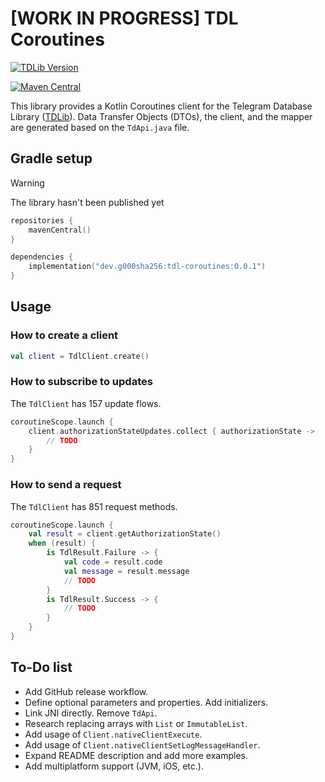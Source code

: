 # [WORK IN PROGRESS] TDL Coroutines

[![TDLib Version](https://img.shields.io/badge/TDLib-1.8.48-blue?labelColor=19212A&color=53A5E3)](https://github.com/tdlib/td/tree/b8b08b02dbbc0c05e7129e2f306c636c5b8ec04f)

[![Maven Central](https://img.shields.io/maven-central/v/dev.g000sha256/tdl-coroutines?label=Maven%20Central&labelColor=171C35&color=E38E33)](https://central.sonatype.com/artifact/dev.g000sha256/tdl-coroutines)

This library provides a Kotlin Coroutines client for the Telegram Database Library ([TDLib](https://github.com/tdlib/td)).
Data Transfer Objects (DTOs), the client, and the mapper are generated based on the `TdApi.java` file.

## Gradle setup

> [!WARNING]
> The library hasn't been published yet

```kotlin
repositories {
    mavenCentral()
}
```

```kotlin
dependencies {
    implementation("dev.g000sha256:tdl-coroutines:0.0.1")
}
```

## Usage

### How to create a client

```kotlin
val client = TdlClient.create()
```

### How to subscribe to updates

The `TdlClient` has 157 update flows.

```kotlin
coroutineScope.launch {
    client.authorizationStateUpdates.collect { authorizationState ->
        // TODO
    }
}
```

### How to send a request

The `TdlClient` has 851 request methods.

```kotlin
coroutineScope.launch {
    val result = client.getAuthorizationState()
    when (result) {
        is TdlResult.Failure -> {
            val code = result.code
            val message = result.message
            // TODO
        }
        is TdlResult.Success -> {
            // TODO
        }
    }
}
```

## To-Do list

- Add GitHub release workflow.
- Define optional parameters and properties. Add initializers.
- Link JNI directly. Remove `TdApi`.
- Research replacing arrays with `List` or `ImmutableList`.
- Add usage of `Client.nativeClientExecute`.
- Add usage of `Client.nativeClientSetLogMessageHandler`.
- Expand README description and add more examples.
- Add multiplatform support (JVM, iOS, etc.).
